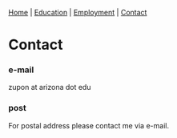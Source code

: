 [Home](index.md) | [Education](education.md) | [Employment](employment.md) | [Contact](contact.md)

# Contact

### e-mail

zupon at arizona dot edu

### post

For postal address please contact me via e-mail.
